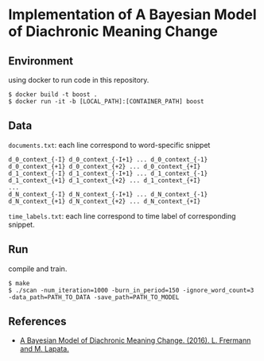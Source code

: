 # Implementation of A Bayesian Model of Diachronic Meaning Change

## Environment

using docker to run code in this repository.

```
$ docker build -t boost .
$ docker run -it -b [LOCAL_PATH]:[CONTAINER_PATH] boost
```

## Data

`documents.txt`: each line correspond to word-specific snippet

```
d_0_context_{-I} d_0_context_{-I+1} ... d_0_context_{-1} d_0_context_{+1} d_0_context_{+2} ... d_0_context_{+I}
d_1_context_{-I} d_1_context_{-I+1} ... d_1_context_{-1} d_1_context_{+1} d_1_context_{+2} ... d_1_context_{+I}
...
d_N_context_{-I} d_N_context_{-I+1} ... d_N_context_{-1} d_N_context_{+1} d_N_context_{+2} ... d_N_context_{+I}
```

`time_labels.txt`: each line correspond to time label of corresponding snippet.

## Run

compile and train.

```
$ make
$ ./scan -num_iteration=1000 -burn_in_period=150 -ignore_word_count=3 -data_path=PATH_TO_DATA -save_path=PATH_TO_MODEL
```

## References

- [A Bayesian Model of Diachronic Meaning Change. (2016). L. Frermann and M. Lapata.](https://www.aclweb.org/anthology/Q16-1003.pdf)